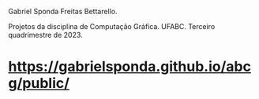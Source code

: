 Gabriel Sponda Freitas Bettarello.

Projetos da disciplina de Computação Gráfica.
UFABC.
Terceiro quadrimestre de 2023.

# https://gabrielsponda.github.io/abcg/public/
